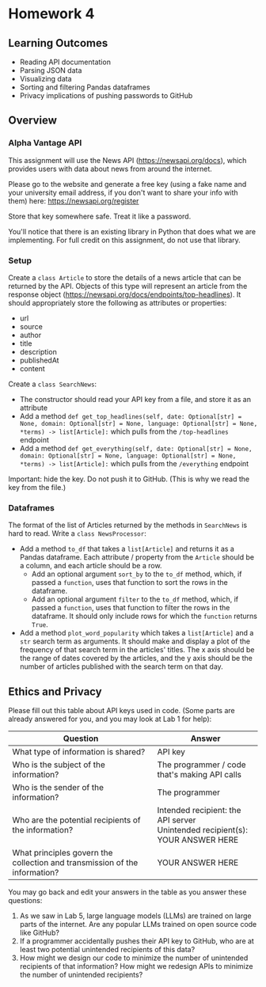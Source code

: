 # Homework 4

## Learning Outcomes

- Reading API documentation
- Parsing JSON data
- Visualizing data
- Sorting and filtering Pandas dataframes
- Privacy implications of pushing passwords to GitHub

## Overview

### Alpha Vantage API

This assignment will use the News API (https://newsapi.org/docs), which provides users with data about news from around the internet.

Please go to the website and generate a free key (using a fake name and your university email address, if you don't want to share your info with them) here: https://newsapi.org/register

Store that key somewhere safe. Treat it like a password.

You'll notice that there is an existing library in Python that does what we are implementing. For full credit on this assignment, do not use that library.

### Setup

Create a `class Article` to store the details of a news article that can be returned by the API.
Objects of this type will represent an article from the response object (https://newsapi.org/docs/endpoints/top-headlines).
It should appropriately store the following as attributes or properties:
- url
- source
- author
- title
- description
- publishedAt
- content

Create a `class SearchNews`:
- The constructor should read your API key from a file, and store it as an attribute
- Add a method `def get_top_headlines(self, date: Optional[str] = None, domain: Optional[str] = None, language: Optional[str] = None, *terms) -> list[Article]:` which pulls from the `/top-headlines` endpoint
- Add a method `def get_everything(self, date: Optional[str] = None, domain: Optional[str] = None, language: Optional[str] = None, *terms) -> list[Article]:` which pulls from the `/everything` endpoint

Important: hide the key. Do not push it to GitHub. (This is why we read the key from the file.)

### Dataframes

The format of the list of Articles returned by the methods in `SearchNews` is hard to read.
Write a `class NewsProcessor`:
- Add a method `to_df` that takes a `list[Article]` and returns it as a Pandas dataframe. Each attribute / property from the `Article` should be a column, and each article should be a row.
  - Add an optional argument `sort_by` to the `to_df` method, which, if passed a `function`, uses that function to sort the rows in the dataframe.
  - Add an optional argument `filter` to the `to_df` method, which, if passed a `function`, uses that function to filter the rows in the dataframe. It should only include rows for which the `function` returns `True`.
- Add a method `plot_word_popularity` which takes a `list[Article]` and a `str` search term as arguments. It should make and display a plot of the frequency of that search term in the articles' titles. The x axis should be the range of dates covered by the articles, and the y axis should be the number of articles published with the search term on that day.

## Ethics and Privacy

Please fill out this table about API keys used in code. (Some parts are already answered for you, and you may look at Lab 1 for help):

| Question | Answer |
| -------- | ------ |
| What type of information is shared? | API key |
| Who is the subject of the information? | The programmer / code that's making API calls |
| Who is the sender of the information? | The programmer |
| Who are the potential recipients of the information? | Intended recipient: the API server<br />Unintended recipient(s): YOUR ANSWER HERE |
| What principles govern the collection and transmission of the information? | YOUR ANSWER HERE |

You may go back and edit your answers in the table as you answer these questions:
1. As we saw in Lab 5, large language models (LLMs) are trained on large parts of the internet. Are any popular LLMs trained on open source code like GitHub?
2. If a programmer accidentally pushes their API key to GitHub, who are at least two potential unintended recipients of this data?
3. How might we design our code to minimize the number of unintended recipients of that information? How might we redesign APIs to minimize the number of unintended recipients?
